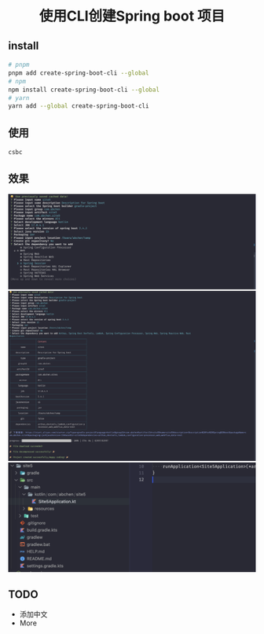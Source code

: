 <h1 align=center>使用CLI创建Spring boot 项目</h1>

## install

```bash
# pnpm
pnpm add create-spring-boot-cli --global
# npm
npm install create-spring-boot-cli --global
# yarn
yarn add --global create-spring-boot-cli
```

## 使用

```bash
csbc
```
## 效果
![picture 5](./images/760bd794a6d361d82a086079b494736af354ea8aee11610dc9e0653793e7c2a9.png)  
![picture 6](./images/e2921a10199f28b8ccac58411d32b3d0b14b15a4106b4a2de58866fa3ccda546.png)  
![picture 7](./images/db101c49334bdecf2adc88b58dea896bd63ea54c75a453acb5196567c422df5d.png)  


## TODO
- 添加中文
- More